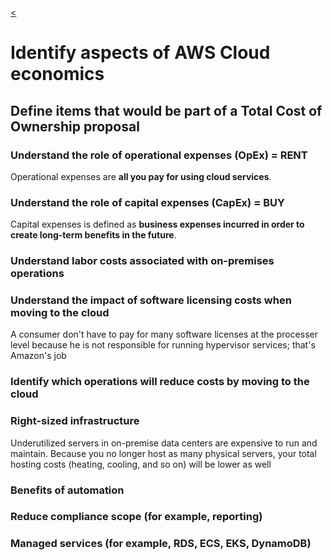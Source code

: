 [<](../README.md)
# Identify aspects of AWS Cloud economics

## Define items that would be part of a Total Cost of Ownership proposal

### **Understand the role of operational expenses (OpEx)** = **RENT**

Operational expenses are **all you pay for using cloud services**.

### **Understand the role of capital expenses (CapEx)** = **BUY**

Capital expenses is defined as **business expenses incurred in order to create long-term benefits in the future**.

### **Understand labor costs associated with on-premises operations**

### **Understand the impact of software licensing costs when moving to the cloud**

A consumer don't have to pay for many software licenses at the processer level because he is not responsible for running hypervisor services; that's Amazon's job

### **Identify which operations will reduce costs by moving to the cloud**

### **Right-sized infrastructure**

Underutilized servers in on-premise data centers are expensive to run and maintain. Because you no longer host as many physical servers, your total hosting costs (heating, cooling, and so on) will be lower as well

### **Benefits of automation**

### **Reduce compliance scope (for example, reporting)**

### **Managed services (for example, RDS, ECS, EKS, DynamoDB)**